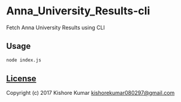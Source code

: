# Anna_University_Results-cli
Fetch Anna University Results using CLI

## Usage
```bash
node index.js
```

## [License](/LICENSE.md)
Copyright (c) 2017 Kishore Kumar <kishorekumar080297@gmail.com>